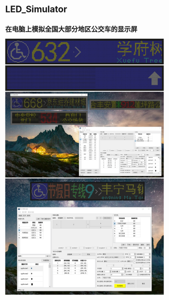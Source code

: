# LED_Simulator

## 在电脑上模拟全国大部分地区公交车的显示屏

![](https://github.com/Tao68a660f3/LED_Simulator/blob/master/ScreenShots/GIF01.gif "运行示例")
![](https://github.com/Tao68a660f3/LED_Simulator/blob/master/ScreenShots/GIF02.gif "运行示例")
![](https://github.com/Tao68a660f3/LED_Simulator/blob/master/ScreenShots/1.png "运行示例")
![](https://github.com/Tao68a660f3/LED_Simulator/blob/master/ScreenShots/2.png "运行示例")